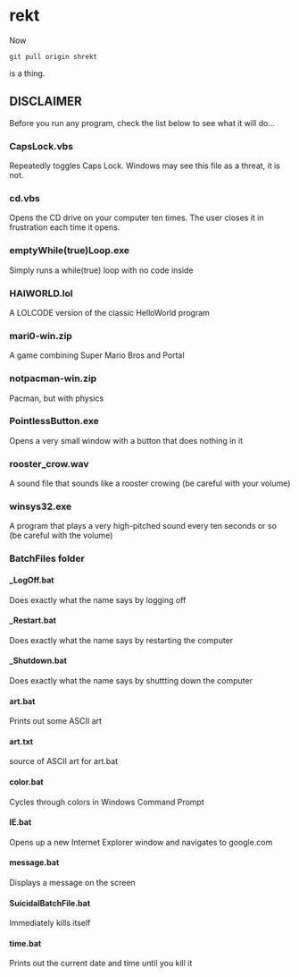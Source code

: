 # rekt
Now
```
git pull origin shrekt
```
is a thing.
## DISCLAIMER
Before you run any program, check the list below to see what it will do...

### CapsLock.vbs

Repeatedly toggles Caps Lock. Windows may see this file as a threat, it is not.

### cd.vbs

Opens the CD drive on your computer ten times. The user closes it in frustration each time it opens.

### emptyWhile(true)Loop.exe

Simply runs a while(true) loop with no code inside

### HAIWORLD.lol

A LOLCODE version of the classic HelloWorld program

### mari0-win.zip

A game combining Super Mario Bros and Portal

### notpacman-win.zip

Pacman, but with physics

### PointlessButton.exe

Opens a very small window with a button that does nothing in it

### rooster_crow.wav

A sound file that sounds like a rooster crowing (be careful with your volume)

### winsys32.exe

A program that plays a very high-pitched sound every ten seconds or so (be careful with the volume)

### BatchFiles folder

#### _LogOff.bat

Does exactly what the name says by logging off

#### _Restart.bat

Does exactly what the name says by restarting the computer

#### _Shutdown.bat

Does exactly what the name says by shuttting down the computer

#### art.bat

Prints out some ASCII art

#### art.txt

source of ASCII art for art.bat

#### color.bat

Cycles through colors in Windows Command Prompt

#### IE.bat

Opens up a new Internet Explorer window and navigates to google.com

#### message.bat

Displays a message on the screen

#### SuicidalBatchFile.bat

Immediately kills itself

#### time.bat

Prints out the current date and time until you kill it
